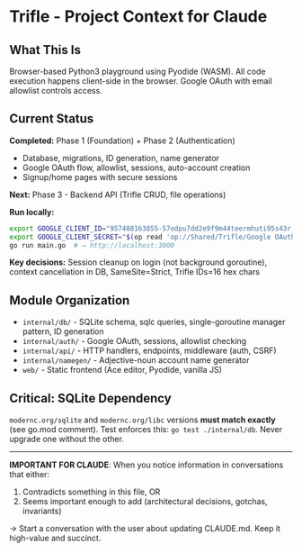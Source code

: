 # Trifle - Project Context for Claude

## What This Is
Browser-based Python3 playground using Pyodide (WASM). All code execution happens client-side in the browser. Google OAuth with email allowlist controls access.

## Current Status
**Completed:** Phase 1 (Foundation) + Phase 2 (Authentication)
- Database, migrations, ID generation, name generator
- Google OAuth flow, allowlist, sessions, auto-account creation
- Signup/home pages with secure sessions

**Next:** Phase 3 - Backend API (Trifle CRUD, file operations)

**Run locally:**
```bash
export GOOGLE_CLIENT_ID="957488163855-57odpu7dd2e9f9m44teermhuti95s43r.apps.googleusercontent.com"
export GOOGLE_CLIENT_SECRET="$(op read 'op://Shared/Trifle/Google OAuth Client Secret')"
go run main.go  # → http://localhost:3000
```

**Key decisions:** Session cleanup on login (not background goroutine), context cancellation in DB, SameSite=Strict, Trifle IDs=16 hex chars

## Module Organization
- `internal/db/` - SQLite schema, sqlc queries, single-goroutine manager pattern, ID generation
- `internal/auth/` - Google OAuth, sessions, allowlist checking
- `internal/api/` - HTTP handlers, endpoints, middleware (auth, CSRF)
- `internal/namegen/` - Adjective-noun account name generator
- `web/` - Static frontend (Ace editor, Pyodide, vanilla JS)

## Critical: SQLite Dependency
`modernc.org/sqlite` and `modernc.org/libc` versions **must match exactly** (see go.mod comment). Test enforces this: `go test ./internal/db`. Never upgrade one without the other.

---

**IMPORTANT FOR CLAUDE**: When you notice information in conversations that either:
1. Contradicts something in this file, OR
2. Seems important enough to add (architectural decisions, gotchas, invariants)

→ Start a conversation with the user about updating CLAUDE.md. Keep it high-value and succinct.

